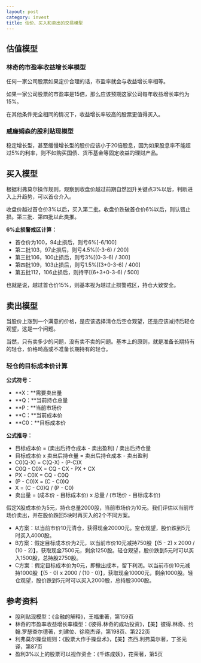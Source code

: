 ```yaml
---
layout: post
category: invest
title: 估价、买入和卖出的交易模型
---
```


## 估值模型 ##

### 林奇的市盈率收益增长率模型 ###

任何一家公司股票如果定价合理的话，市盈率就会与收益增长率相等。

如果一家公司股票的市盈率是15倍，那么应该预期这家公司每年收益增长率约为15%。

在其他条件完全相同的情况下，收益增长率较高的股票更值得买入。

### 威廉姆森的股利贴现模型 ###

稳定增长型，甚至缓慢增长型的股价应该小于20倍股息，因为如果股息率不能超过5%的利率，则不如购买国债、货币基金等固定收益的理财产品。

## 买入模型 ##

根据利弗莫尔操作规则，观察到收盘价越过前期自然回升关键点3%以后，判断进入上升趋势，可以首仓介入。

收盘价越过首仓价3%以后，买入第二批。收盘价跌破首仓价6%以后，则认错止损。第三批、第四批以此类推。

**6%止损警戒区计算：**

- 首仓价为100，94止损后，则亏6%[-6/100]
- 第二批103，97止损后，则亏4.5%[(-3-6) / 200]
- 第三批106，100止损后，则亏3%[(0-3-6) / 300]
- 第四批109，103止损后，则亏1.5%[(3+0-3-6) / 400]
- 第五批112，106止损后，则持平[(6+3+0-3-6) / 500]

也就是说，越过首仓价15%，则基本视为越过止损警戒区，持仓大致安全。

## 卖出模型 ##

当股价上涨到一个满意的价格，是应该选择清仓后空仓观望，还是应该减持后轻仓观望，这是一个问题。

当然，只有卖多少的问题，没有卖不卖的问题。基本上的原则，就是准备长期持有的轻仓，价格畸高或不准备长期持有的轻仓。

### 轻仓的目标成本价计算 ###

**公式符号：**

- **X：**需要卖出量
- **Q：**当前持仓总量
- **P：**当前市场价
- **C：**当前成本价
- **C0：**目标成本价

**公式推导：**

- 目标成本价 = (卖出后持仓成本 - 卖出盈利) / 卖出后持仓量
- 目标成本价 x 卖出后持仓量 = 卖出后持仓成本 - 卖出盈利
- C0(Q-X) = C(Q-X) - (P-C)X
- C0Q - C0X = CQ - CX - PX + CX
- PX - C0X = CQ - C0Q
- (P - C0)X = (C - C0)Q
- X = (C - C0)Q / (P - C0)
- 卖出量 = (成本价 - 目标成本价) x 总量 / (市场价 - 目标成本价)

假定X股成本价为5元，持仓总量2000股，当前市场价为10元。我们评估以当前市场价卖出，并在股价跌回5块时再买入的2个不同方案。

- A方案：以当前市价10元清仓，获得现金20000元。空仓观望，股价跌到5元时买入4000股。
- B方案：假定目标成本价为2元，以当前市价10元减持750股【(5 - 2) x 2000 / (10 - 2)】，获取现金7500元，剩余1250股。轻仓观望，股价跌到5元时可以买入1500股，总持股2750股。
- C方案：假定目标成本价为0元，即撤出成本，留下利润。以当前市价10元减持1000股【(5 - 0) x 2000 / (10 - 0)】，获取现金10000元，剩余1000股。轻仓观望，股价跌到5元时可以买入2000股，总持股3000股。

## 参考资料 ##

- 股利贴现模型：《金融的解释》，王福重著，第159页
- 林奇的市盈率收益增长率模型：《彼得.林奇的成功投资》，【美】彼得.林奇、约翰.罗瑟查尔德著，刘建位、徐晓杰译，第198页、第222页
- 利弗莫尔操盘规则：《股票大作手操盘术》，【美】杰西.利弗莫尔著，丁圣元译，第87页
- 盈利3%以上的股票可以视作资金：《千炼成妖》，花荣著，第5页